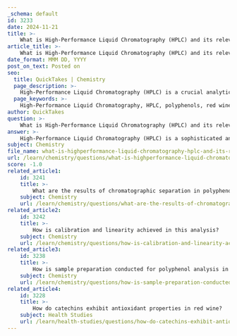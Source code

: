 ```yaml
---
_schema: default
id: 3233
date: 2024-11-21
title: >-
    What is High-Performance Liquid Chromatography (HPLC) and its relevance in this analysis?
article_title: >-
    What is High-Performance Liquid Chromatography (HPLC) and its relevance in this analysis?
date_format: MMM DD, YYYY
post_on_text: Posted on
seo:
  title: QuickTakes | Chemistry
  page_description: >-
    High-Performance Liquid Chromatography (HPLC) is a crucial analytical method used for the separation and quantification of polyphenols in red wine, contributing to wine quality assessment, method optimization, and understanding health benefits.
  page_keywords: >-
    High-Performance Liquid Chromatography, HPLC, polyphenols, red wine, catechins, phenolic acids, separation, quantification, quality control, food chemistry, antioxidant properties, method development, solid phase extraction, scientific analysis, wine quality assessment
author: QuickTakes
question: >-
    What is High-Performance Liquid Chromatography (HPLC) and its relevance in this analysis?
answer: >-
    High-Performance Liquid Chromatography (HPLC) is a sophisticated analytical technique widely utilized for the separation, identification, and quantification of components in complex mixtures. It operates on the principle of liquid chromatography, where a sample is passed through a column packed with a stationary phase, and different components are separated based on their interactions with this phase and the mobile phase.\n\n### Relevance of HPLC in Polyphenol Analysis in Red Wine\n\n1. **Separation and Quantification**: HPLC is particularly valuable in the analysis of polyphenols, such as catechins and phenolic acids, which are significant compounds in red wine. These compounds contribute to the wine's flavor, color, and antioxidant properties. HPLC allows for the precise separation and quantification of these polyphenols, enabling researchers to assess the quality and characteristics of the wine.\n\n2. **Method Development and Optimization**: The development of HPLC methods tailored for red wine analysis involves optimizing various parameters, including the choice of stationary phase, mobile phase composition, and flow rates. For instance, the use of specialized columns, such as the Thermo Scientific Accucore PFP HPLC column, enhances the selectivity and resolution of the analysis, allowing for the effective separation of multiple catechins and phenolic acids in a single run.\n\n3. **Solid Phase Extraction (SPE)**: Prior to HPLC analysis, solid phase extraction techniques are often employed to concentrate and purify the analytes from the wine matrix. This step is crucial for improving the sensitivity and accuracy of the HPLC results. For example, using HyperSep Retain PEP cartridges can yield excellent recovery rates for polar analytes, ensuring that the subsequent HPLC analysis is reliable.\n\n4. **Quality Control and Food Chemistry**: HPLC plays a critical role in food chemistry and quality control, particularly in the wine industry. By analyzing the polyphenolic content, producers can monitor the quality of their products, detect adulteration, and ensure compliance with regulatory standards. The antioxidant properties of red wine, which are linked to its polyphenol content, can also be evaluated using HPLC, contributing to the understanding of its health benefits.\n\n5. **Applications in Research**: HPLC is not only used for routine quality control but also in research settings to explore the bioactivity of wine components. Studies utilizing HPLC can provide insights into how different winemaking processes affect the polyphenol profile, which in turn influences the sensory attributes and health benefits of the wine.\n\nIn summary, HPLC is an essential tool in the analysis of polyphenols in red wine, facilitating the separation, identification, and quantification of these important compounds. Its application in method development, quality control, and food chemistry underscores its significance in the wine industry.
subject: Chemistry
file_name: what-is-highperformance-liquid-chromatography-hplc-and-its-relevance-in-this-analysis.md
url: /learn/chemistry/questions/what-is-highperformance-liquid-chromatography-hplc-and-its-relevance-in-this-analysis
score: -1.0
related_article1:
    id: 3241
    title: >-
        What are the results of chromatographic separation in polyphenol analysis?
    subject: Chemistry
    url: /learn/chemistry/questions/what-are-the-results-of-chromatographic-separation-in-polyphenol-analysis
related_article2:
    id: 3242
    title: >-
        How is calibration and linearity achieved in this analysis?
    subject: Chemistry
    url: /learn/chemistry/questions/how-is-calibration-and-linearity-achieved-in-this-analysis
related_article3:
    id: 3238
    title: >-
        How is sample preparation conducted for polyphenol analysis in red wine?
    subject: Chemistry
    url: /learn/chemistry/questions/how-is-sample-preparation-conducted-for-polyphenol-analysis-in-red-wine
related_article4:
    id: 3228
    title: >-
        How do catechins exhibit antioxidant properties in red wine?
    subject: Health Studies
    url: /learn/health-studies/questions/how-do-catechins-exhibit-antioxidant-properties-in-red-wine
---
```


&nbsp;